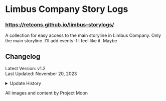 # Limbus Company Story Logs
### https://retcons.github.io/limbus-storylogs/
A collection for easy access to the main storyline in Limbus Company. Only the main storyline. I'll add events if I feel like it. Maybe

## Changelog

Latest Version: v1.2<br>
Last Updated: November 20, 2023

<details>
<summary>Update History</summary>

- v.1.2
  - Added Name Labels
- v.1.1
  - Added Mini Episodes
- v.1.0
  - Page created (Heart Emoji.)

</details>

All images and content by Project Moon
